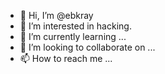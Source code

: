 - 👋 Hi, I’m @ebkray
- 👀 I’m interested in hacking.
- 🌱 I’m currently learning ...
- 💞️ I’m looking to collaborate on ...
- 📫 How to reach me ...

<!---
ebkray/ebkray is a ✨ special ✨ repository because its `README.md` (this file) appears on your GitHub profile.
You can click the Preview link to take a look at your changes.
--->
